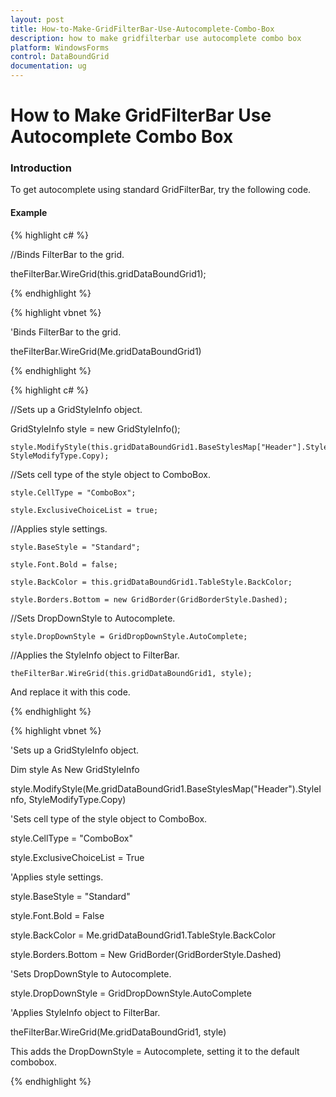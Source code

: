 ```yaml
---
layout: post
title: How-to-Make-GridFilterBar-Use-Autocomplete-Combo-Box
description: how to make gridfilterbar use autocomplete combo box
platform: WindowsForms
control: DataBoundGrid
documentation: ug
---
```


# How to Make GridFilterBar Use Autocomplete Combo Box

### Introduction

To get autocomplete using standard GridFilterBar, try the following code.

#### Example

{% highlight c# %}



//Binds FilterBar to the grid.

theFilterBar.WireGrid(this.gridDataBoundGrid1);

{% endhighlight %}

{% highlight vbnet %}



'Binds FilterBar to the grid.

theFilterBar.WireGrid(Me.gridDataBoundGrid1)

{% endhighlight %}

{% highlight c# %}



//Sets up a GridStyleInfo object.

   GridStyleInfo style = new GridStyleInfo(); 

    style.ModifyStyle(this.gridDataBoundGrid1.BaseStylesMap["Header"].StyleInfo,     StyleModifyType.Copy); 



//Sets cell type of the style object to ComboBox.

    style.CellType = "ComboBox"; 

    style.ExclusiveChoiceList = true;



//Applies style settings. 

    style.BaseStyle = "Standard"; 

    style.Font.Bold = false; 

    style.BackColor = this.gridDataBoundGrid1.TableStyle.BackColor;

    style.Borders.Bottom = new GridBorder(GridBorderStyle.Dashed);



//Sets DropDownStyle to Autocomplete. 

    style.DropDownStyle = GridDropDownStyle.AutoComplete;



//Applies the StyleInfo object to FilterBar.

    theFilterBar.WireGrid(this.gridDataBoundGrid1, style);



And replace it with this code.

{% endhighlight %}

{% highlight vbnet %}



'Sets up a GridStyleInfo object.

Dim style As New GridStyleInfo

style.ModifyStyle(Me.gridDataBoundGrid1.BaseStylesMap("Header").StyleInfo, StyleModifyType.Copy)



'Sets cell type of the style object to ComboBox.

style.CellType = "ComboBox"

style.ExclusiveChoiceList = True



'Applies style settings.

style.BaseStyle = "Standard"

style.Font.Bold = False

style.BackColor = Me.gridDataBoundGrid1.TableStyle.BackColor

style.Borders.Bottom = New GridBorder(GridBorderStyle.Dashed)



'Sets DropDownStyle to Autocomplete.

style.DropDownStyle = GridDropDownStyle.AutoComplete



'Applies StyleInfo object to FilterBar.

theFilterBar.WireGrid(Me.gridDataBoundGrid1, style)

This adds the DropDownStyle = Autocomplete, setting it to the default combobox.

{% endhighlight %}